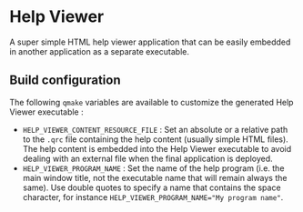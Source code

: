 # Help Viewer

A super simple HTML help viewer application that can be easily embedded in another application as a separate executable.

## Build configuration

The following `qmake` variables are available to customize the generated Help Viewer executable :
* `HELP_VIEWER_CONTENT_RESOURCE_FILE` : Set an absolute or a relative path to the `.qrc` file containing the help content (usually simple HTML files). The help content is embedded into the Help Viewer executable to avoid dealing with an external file when the final application is deployed.
* `HELP_VIEWER_PROGRAM_NAME` : Set the name of the help program (i.e. the main window title, not the executable name that will remain always the same). Use double quotes to specify a name that contains the space character, for instance `HELP_VIEWER_PROGRAM_NAME="My program name"`.
